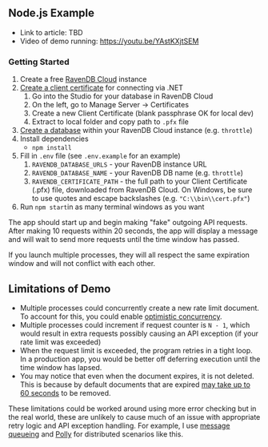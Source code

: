## Node.js Example

- Link to article: TBD
- Video of demo running: https://youtu.be/YAstKXjtSEM

### Getting Started

1. Create a free [RavenDB Cloud](https://cloud.ravendb.com) instance
1. [Create a client certificate](https://ravendb.net/docs/article-page/4.2/csharp/server/security/authentication/certificate-management) for connecting via .NET
   1. Go into the Studio for your database in RavenDB Cloud
   1. On the left, go to Manage Server -> Certificates
   1. Create a new Client Certificate (blank passphrase OK for local dev)
   1. Extract to local folder and copy path to `.pfx` file
1. [Create a database](https://ravendb.net/docs/article-page/4.2/csharp/studio/server/databases/create-new-database/general-flow) within your RavenDB Cloud instance (e.g. `throttle`)
1. Install dependencies
    - `npm install`
1. Fill in `.env` file (see `.env.example` for an example)
   1. `RAVENDB_DATABASE_URLS` - your RavenDB instance URL
   1. `RAVENDB_DATABASE_NAME` - your RavenDB DB name (e.g. `throttle`)
   1. `RAVENDB_CERTIFICATE_PATH` - the full path to your Client Certificate (.pfx) file, downloaded from RavenDB Cloud. On Windows, be sure to use quotes and escape backslashes (e.g. `"C:\\bin\\cert.pfx"`)
1. Run `npm start`in as many terminal windows as you want

The app should start up and begin making "fake" outgoing API requests. After making 10 requests within 20 seconds, the app will display a message and will wait to send more requests until the time window has passed.

If you launch multiple processes, they will all respect the same expiration window and will not conflict with each other.

## Limitations of Demo

- Multiple processes could concurrently create a new rate limit document. To account for this, you could enable [optimistic concurrency](https://ravendb.net/docs/article-page/4.2/csharp/client-api/session/configuration/how-to-enable-optimistic-concurrency).
- Multiple processes could increment if request counter is `N - 1`, which would result in extra requests possibly causing an API exception (if your rate limit was exceeded)
- When the request limit is exceeded, the program retries in a tight loop. In a production app, you would be better off deferring execution until the time window has lapsed.
- You may notice that even when the document expires, it is not deleted. This is because by default documents that are expired [may take up to 60 seconds](https://ravendb.net/docs/article-page/4.2/csharp/server/extensions/expiration#eventual-consistency-considerations) to be removed.

These limitations could be worked around using more error checking but in the real world, these are unlikely to cause much of an issue with appropriate retry logic and API exception handling. For example, I use [message queueing](https://www.cloudamqp.com/blog/2014-12-03-what-is-message-queuing.html) and [Polly](https://github.com/App-vNext/Polly) for distributed scenarios like this.
